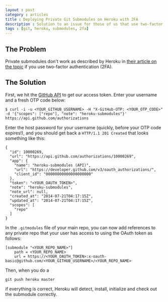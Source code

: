 ```yaml
---
layout : post
category : articles
title : Deploying Private Git Submodules on Heroku with 2FA
description : Solution to an issue for those of us that use two-factor authentication, private git submodules, and Heroku.
tags : [git, heroku, submodules, 2fa]
---
```


## The Problem
Private submodules don't work as described by Heroku in [their article on the
topic](https://devcenter.heroku.com/articles/git-submodules) if you use
two-factor authentication (2FA).

## The Solution

First, we hit the [GitHub API](https://developer.github.com/v3/) to get our
access token. Enter your username and a fresh OTP code below:

    $ curl -i -u <YOUR_GITHUB_USERNAME> -H "X-GitHub-OTP: <YOUR_OTP_CODE>" -d '{"scopes": ["repo"], "note": "heroku-submodules"}' https://api.github.com/authorizations

Enter the host password for your username (quickly, before your OTP code
expires!), and you should get back a `HTTP/1.1 201 Created` that looks
something like this:

    {
      "id": 10000269,
      "url": "https://api.github.com/authorizations/10000269",
      "app": {
        "name": "heroku-submodules (API)",
        "url": "https://developer.github.com/v3/oauth_authorizations/",
        "client_id": "00000000000000000000"
      },
      "token": "<YOUR_OAUTH_TOKEN>",
      "note": "heroku-submodules",
      "note_url": null,
      "created_at": "2014-07-21T04:17:15Z",
      "updated_at": "2014-07-21T04:17:15Z",
      "scopes": [
        "repo"
      ]
    }

In the `.gitmodules` file of your main repo, you can now add references to any
private repo that your user has access to using the OAuth token as follows:

    [submodule "<YOUR_REPO_NAME>"]
        path = <YOUR_REPO_NAME>
        url = https://<YOUR_OAUTH_TOKEN>:x-oauth-basic@github.com/<YOUR_GITHUB_USERNAME>/<YOUR_REPO_NAME>

Then, when you do a

    git push heroku master

if everything is correct, Heroku will detect, install, initialize and check out
the submodule correctly.
